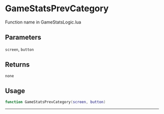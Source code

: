 # GameStatsPrevCategory
Function name in GameStatsLogic.lua
## Parameters
`screen`, `button`
## Returns
`none`
## Usage
```lua
function GameStatsPrevCategory(screen, button)
```
---
